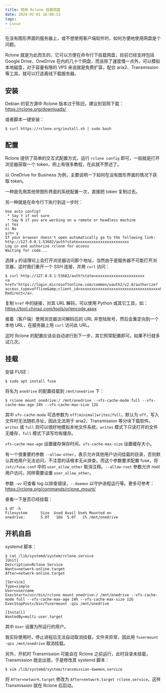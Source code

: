 ```yaml
---
title: 使用 Rclone 挂载网盘
date: 2020-02-01 16:08:53
tags:
- Linux
---
```


在没有图形界面的服务器上，或不想使用客户端软件时，如何方便地使用网盘是个问题。

Rclone 就是为此而生的，它可以方便在命令行下挂载网盘，目前已经支持包括 Google Drive、OneDrive 在内的几十个网盘，而且除了速度慢一点外，可以模拟本地磁盘，对于容量有限的 VPS 来说就是免费扩容，配合 aria2、Transmission 等工具，就可以打造离线下载服务器。

<!-- more -->

## 安装

Debian 的官方源中 Rclone 版本过于陈旧，建议到官网下载：<https://rclone.org/downloads/>

或者脚本一键安装：

```shell
$ curl https://rclone.org/install.sh | sudo bash
```

## 配置

Rclone 提供了简单的交互式配置方式，运行 `rclone config` 即可，一般就是打开浏览器获取一个 token，网上有很多教程，在此就不赘述了。

以 OneDrive for Business 为例，主要说明一下如何在没有图形界面的情况下获取 token。

一种是先用其他带图形界面的系统配置一次，直接把 token 复制过去。

另一种就是在命令行下执行到这一步时：

```shell
Use auto config?
 * Say Y if not sure
 * Say N if you are working on a remote or headless machine
y) Yes
n) No
y/n> y
If your browser doesn't open automatically go to the following link: http://127.0.0.1:53682/auth?state=xxxxxxxxxxxxxxxxxxxxxx
Log in and authorize rclone for access
Waiting for code...
```

选择 `y` 的话理论上会打开浏览器访问那个地址，当然由于是服务器不可能打开浏览器，这时我们重开一个 SSH 连接，并用 `curl` 访问：

```shell
$ curl http://127.0.0.1:53682/auth?state=xxxxxxxxxxxxxxxxxxxxxx
<a href="https://login.microsoftonline.com/common/oauth2/v2.0/authorize?access_type=offline&amp;client_id=xxxxxxxxxxxxxxxxxxxxxxxxxxxxxxxxxxxx&amp;redirect_uri=http%3A%2F%2Flocalhost%3A53682%2F&amp;response_type=code&amp;scope=Files.Read+Files.ReadWrite+Files.Read.All+Files.ReadWrite.All+offline_access&amp;state=xxxxxxxxxxxxxxxxxxxxxx">Temporary Redirect</a>.
```

复制 `href` 中的链接，对其 URL 解码，可以使用 Python 或其它工具，如：<https://tool.chinaz.com/tools/urlencode.aspx>

接着（客户端）使用浏览器访问解码后的 URL 并登陆账号，然后会重定向到一个本地 URL，在服务器上用 `curl` 访问此 URL。

这时 Rclone 的配置应该会自动进行到下一步，其它照常配置即可。如果不行就多试几次。

## 挂载

安装 FUSE：

```shell
$ sudo apt install fuse
```

将名为 `onedrive` 的配置挂载到 `/mnt/onedrive` 下：

```shell
$ rclone mount onedrive:/ /mnt/onedrive --vfs-cache-mode full --vfs-cache-max-age 24h --vfs-cache-max-size 12G
```

其中 `vfs-cache-mode` 可选参数为 `off|minimal|writes|full`，默认为 `off`，写入文件时无法随机寻址，因此无法用于 aria2、Transmission 等分块下载软件。`writes` 或 `full` 则可以很好地模拟本地文件系统，`writes` 模式下只读打开的文件无缓存，`full` 模式下读写均有缓存。

`vfs-cache-max-age` 设置缓存保存时间，`vfs-cache-max-size` 设置缓存大小。

有一个很重要的参数 `--allow-other`，表示允许其他用户访问挂载的目录，否则默认其他用户无法访问，不注意的话根本无从排查。而这个参数要求配置 fuse，将 `/etc/fuse.conf` 中的 `user_allow_other` 取消注释。`--allow-root` 参数允许 root 用户访问，同样需要设置 `user_allow_other`。

参数 `-vv` 可查看 log 以排查错误，`--daemon` 以守护进程运行等。更多可参考：<https://rclone.org/commands/rclone_mount/>

查看一下是否已经挂载：

```shell
$ df -h
Filesystem      Size  Used Avail Use% Mounted on
onedrive:       5.0T   18G  5.0T   1% /mnt/onedrive
```

## 开机自启

systemd 脚本：

```shell
$ cat /lib/systemd/system/rclone.service
[Unit]
Description=Rclone Service
Wants=network-online.target
After=network-online.target

[Service]
Type=simple
User=username
ExecStart=/usr/bin/rclone mount onedrive:/ /mnt/onedrive --vfs-cache-mode full --vfs-cache-max-age 24h --vfs-cache-max-size 12G
ExecStopPost=/bin/fusermount -qzu /mnt/onedrive

[Install]
WantedBy=multi-user.target
```

其中 `User` 设置为所运行的用户。

我实际使用时，停止进程后无法自动取消挂载，文件夹异常，因此用 `fusermount -qzu /mnt/onedrive` 取消挂载。

另外，开机时 Transmission 可能会在 Rclone 之前运行，此时目录未挂载，Transmission 就会出错，于是修改其 systemd 脚本：

```shell
$ vim /lib/systemd/system/transmission-daemon.service
```

将 `After=network.target` 修改为 `After=network.target rclone.service`，这样 Transmission 就在 Rclone 后启动。
